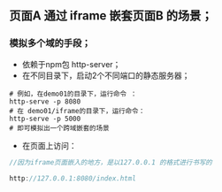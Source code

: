 ## 页面A  通过 iframe 嵌套页面B 的场景；

### 模拟多个域的手段；
* 依赖于npm包 http-server；
* 在不同目录下，启动2个不同端口的静态服务器；

``` shell
# 例如，在demo01的目录下，运行命令 ：
http-serve -p 8080
# 在 demo01/iframe的目录下，运行命令：
http-serve -p 5000
# 即可模拟出一个跨域嵌套的场景
```

* 在页面上访问：  
```javascript
//因为iframe页面嵌入的地方，是以127.0.0.1 的格式进行书写的

http://127.0.0.1:8080/index.html

```